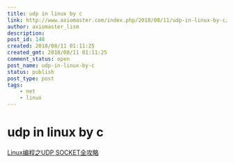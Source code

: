 ```yaml
---
title: udp in linux by c
link: http://www.axiomaster.com/index.php/2018/08/11/udp-in-linux-by-c/
author: axiomaster_lism
description: 
post_id: 148
created: 2018/08/11 01:11:25
created_gmt: 2018/08/11 01:11:25
comment_status: open
post_name: udp-in-linux-by-c
status: publish
post_type: post
tags:
    - net
    - linux
---
```


# udp in linux by c

[Linux编程之UDP SOCKET全攻略](https://www.cnblogs.com/skyfsm/p/6287787.html?utm_source=itdadao&utm_medium=referral)